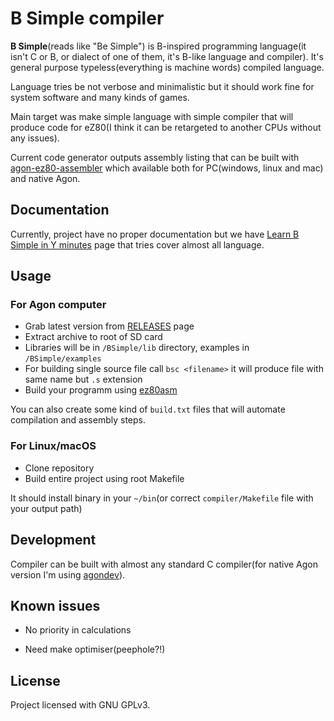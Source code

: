 # B Simple compiler

**B Simple**(reads like "Be Simple") is B-inspired programming language(it isn't C or B, or dialect of one of them, it's B-like language and compiler). It's general purpose typeless(everything is machine words) compiled language.

Language tries be not verbose and minimalistic but it should work fine for system software and many kinds of games. 

Main target was make simple language with simple compiler that will produce code for eZ80(I think it can be retargeted to another CPUs without any issues). 

Current code generator outputs assembly listing that can be built with [agon-ez80-assembler](https://github.com/envenomator/agon-ez80asm) which available both for PC(windows, linux and mac) and native Agon. 

## Documentation

Currently, project have no proper documentation but we have [Learn B Simple in Y minutes](Learn-bs-in-y-minutes.md) page that tries cover almost all language.

## Usage

### For Agon computer
 * Grab latest version from [RELEASES](https://github.com/nihirash/b-simple-ez80-compiler/releases) page
 * Extract archive to root of SD card
 * Libraries will be in `/BSimple/lib` directory, examples in `/BSimple/examples`
 * For building single source file call `bsc <filename>` it will produce file with same name but `.s` extension
 * Build your programm using [ez80asm](https://github.com/envenomator/agon-ez80asm) 

You can also create some kind of `build.txt` files that will automate compilation and assembly steps.

### For Linux/macOS
 * Clone repository
 * Build entire project using root Makefile

It should install binary in your `~/bin`(or correct `compiler/Makefile` file with your output path)

## Development

Compiler can be built with almost any standard C compiler(for native Agon version I'm using [agondev](https://github.com/envenomator/agondev)). 

## Known issues

 * No priority in calculations

 * Need make optimiser(peephole?!) 

## License 

Project licensed with GNU GPLv3.